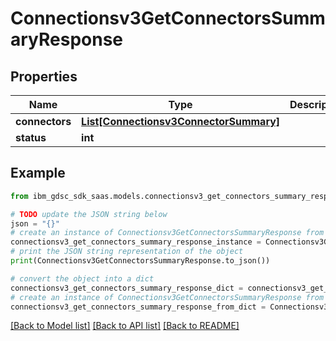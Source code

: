 # Connectionsv3GetConnectorsSummaryResponse


## Properties

Name | Type | Description | Notes
------------ | ------------- | ------------- | -------------
**connectors** | [**List[Connectionsv3ConnectorSummary]**](Connectionsv3ConnectorSummary.md) |  | [optional] 
**status** | **int** |  | [optional] 

## Example

```python
from ibm_gdsc_sdk_saas.models.connectionsv3_get_connectors_summary_response import Connectionsv3GetConnectorsSummaryResponse

# TODO update the JSON string below
json = "{}"
# create an instance of Connectionsv3GetConnectorsSummaryResponse from a JSON string
connectionsv3_get_connectors_summary_response_instance = Connectionsv3GetConnectorsSummaryResponse.from_json(json)
# print the JSON string representation of the object
print(Connectionsv3GetConnectorsSummaryResponse.to_json())

# convert the object into a dict
connectionsv3_get_connectors_summary_response_dict = connectionsv3_get_connectors_summary_response_instance.to_dict()
# create an instance of Connectionsv3GetConnectorsSummaryResponse from a dict
connectionsv3_get_connectors_summary_response_from_dict = Connectionsv3GetConnectorsSummaryResponse.from_dict(connectionsv3_get_connectors_summary_response_dict)
```
[[Back to Model list]](../README.md#documentation-for-models) [[Back to API list]](../README.md#documentation-for-api-endpoints) [[Back to README]](../README.md)



